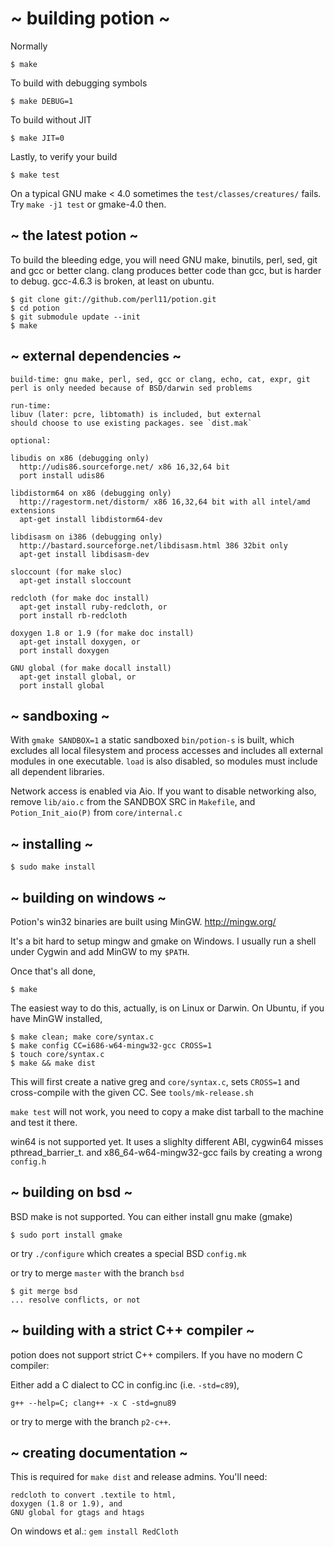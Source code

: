 # ~ building potion ~

Normally

    $ make

To build with debugging symbols

    $ make DEBUG=1

To build without JIT

    $ make JIT=0

Lastly, to verify your build

    $ make test

On a typical GNU make < 4.0 sometimes the `test/classes/creatures/` fails.
Try `make -j1 test` or gmake-4.0 then.

## ~ the latest potion ~

To build the bleeding edge, you will need
GNU make, binutils, perl, sed, git and gcc or better clang.
clang produces better code than gcc, but is harder to debug.
gcc-4.6.3 is broken, at least on ubuntu.

    $ git clone git://github.com/perl11/potion.git
    $ cd potion
    $ git submodule update --init
    $ make

## ~ external dependencies ~

    build-time: gnu make, perl, sed, gcc or clang, echo, cat, expr, git
    perl is only needed because of BSD/darwin sed problems

    run-time:
    libuv (later: pcre, libtomath) is included, but external
    should choose to use existing packages. see `dist.mak`

    optional:

    libudis on x86 (debugging only)
      http://udis86.sourceforge.net/ x86 16,32,64 bit
      port install udis86

    libdistorm64 on x86 (debugging only)
      http://ragestorm.net/distorm/ x86 16,32,64 bit with all intel/amd extensions
      apt-get install libdistorm64-dev

    libdisasm on i386 (debugging only)
      http://bastard.sourceforge.net/libdisasm.html 386 32bit only
      apt-get install libdisasm-dev

    sloccount (for make sloc)
      apt-get install sloccount

    redcloth (for make doc install)
      apt-get install ruby-redcloth, or
      port install rb-redcloth

    doxygen 1.8 or 1.9 (for make doc install)
      apt-get install doxygen, or
      port install doxygen

    GNU global (for make docall install)
      apt-get install global, or
      port install global

## ~ sandboxing ~

With `gmake SANDBOX=1` a static sandboxed `bin/potion-s` is built, which
excludes all local filesystem and process accesses and includes all external
modules in one executable. `load` is also disabled, so modules must include
all dependent libraries.

Network access is enabled via Aio. If you want to disable
networking also, remove `lib/aio.c` from the SANDBOX SRC in `Makefile`,
and `Potion_Init_aio(P)` from `core/internal.c`

## ~ installing ~

    $ sudo make install

## ~ building on windows ~

Potion's win32 binaries are built using MinGW.
<http://mingw.org/>

It's a bit hard to setup mingw and gmake on Windows.
I usually run a shell under Cygwin and add MinGW
to my `$PATH`.

Once that's all done,

    $ make

The easiest way to do this, actually, is on Linux or Darwin.
On Ubuntu, if you have MinGW installed,

    $ make clean; make core/syntax.c
    $ make config CC=i686-w64-mingw32-gcc CROSS=1
    $ touch core/syntax.c
    $ make && make dist

This will first create a native greg and `core/syntax.c`,
sets `CROSS=1` and cross-compile with the given CC.
See `tools/mk-release.sh`

`make test` will not work, you need to copy a make dist tarball
to the machine and test it there.

win64 is not supported yet. It uses a slighlty different ABI,
cygwin64 misses pthread\_barrier\_t.
and x86_64-w64-mingw32-gcc fails by creating a wrong `config.h`

## ~ building on bsd ~

BSD make is not supported.
You can either install gnu make (gmake)

    $ sudo port install gmake

or try `./configure` which creates a special BSD `config.mk`

or try to merge `master` with the branch `bsd`

    $ git merge bsd
    ... resolve conflicts, or not

## ~ building with a strict C++ compiler ~

potion does not support strict C++ compilers.
If you have no modern C compiler:

Either add a C dialect to CC in config.inc (i.e. `-std=c89`),

    g++ --help=C; clang++ -x C -std=gnu89

or try to merge with the branch `p2-c++`.

## ~ creating documentation ~

This is required for `make dist` and release admins.
You'll need:

    redcloth to convert .textile to html,
    doxygen (1.8 or 1.9), and
    GNU global for gtags and htags

On windows et al.: `gem install RedCloth`
